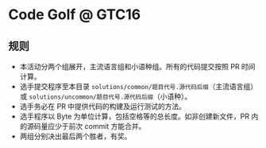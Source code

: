# Code Golf @ GTC16

## 规则

* 本活动分两个组展开，主流语言组和小语种组。所有的代码提交按照 PR 时间计算。
* 选手提交程序至本目录 `solutions/common/题目代号.源代码后缀`（主流语言组）或 `solutions/uncommon/题目代号.源代码后缀`（小语种）。
* 选手务必在 PR 中提供代码的构建及运行测试的方法。
* 选手程序以 Byte 为单位计算，包括空格等的总长度。如非创建新文件，PR 内的源码量应少于前次 commit 方能合并。
* 两组分别决出最后两个胜者，有奖。
